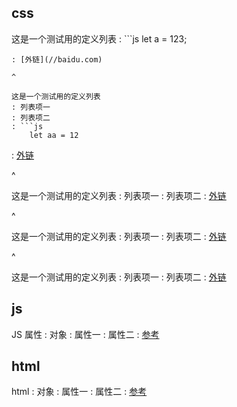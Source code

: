 ---
---
## css

这是一个测试用的定义列表
: ```js
    let a = 123;
```
: [外链](//baidu.com)

^

这是一个测试用的定义列表
: 列表项一
: 列表项二
: ```js
    let aa = 12
```
: [外链](//baidu.com)

^

这是一个测试用的定义列表
: 列表项一
: 列表项二
: [外链](//baidu.com)

^

这是一个测试用的定义列表
: 列表项一
: 列表项二
: [外链](//baidu.com)

^

这是一个测试用的定义列表
: 列表项一
: 列表项二
: [外链](//baidu.com)

## js


JS 属性
: 对象
: 属性一
: 属性二
: [参考](//nihao.cc)

## html
html
: 对象
: 属性一
: 属性二
: [参考](//nihao.cc)
